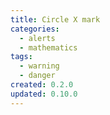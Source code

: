 ```yaml
---
title: Circle X mark
categories:
  - alerts
  - mathematics
tags:
  - warning
  - danger
created: 0.2.0
updated: 0.10.0
---
```

